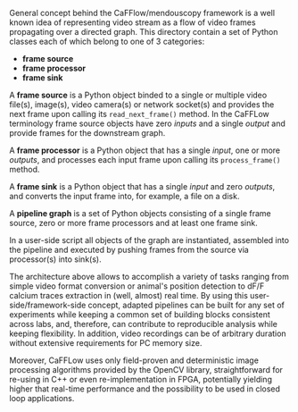 General concept behind the CaFFlow/mendouscopy framework is a well known idea of
representing video stream as a flow of video frames propagating over a directed graph.
This directory contain a set of Python classes each of which belong to one of 3 categories:

- __frame source__
- __frame processor__
- __frame sink__

A __frame source__ is a Python object binded to a single or multiple video file(s),
image(s), video camera(s) or network socket(s) and provides the next frame upon calling
its `read_next_frame()` method.
In the CaFFLow terminology frame source objects have zero *inputs* and a single *output*
and provide frames for the downstream graph.

A __frame processor__ is a Python object that has a single *input*, one or more *outputs*, and
processes each input frame upon calling its `process_frame()` method.

A __frame sink__ is a Python object that has a single *input* and zero *outputs*, and converts
the input frame into, for example, a file on a disk.

A __pipeline graph__ is a set of Python objects consisting of a single frame source,
zero or more frame processors and at least one frame sink.

In a user-side script all objects of the graph are instantiated, assembled into the pipeline
and executed by pushing frames from the source via processor(s) into sink(s).

The architecture above allows to accomplish a variety of tasks ranging from simple
video format conversion or animal's position detection to dF/F calcium traces extraction
in (well, almost) real time.
By using this user-side/framework-side concept, adapted pipelines can be
built for any set of experiments while keeping a common set of building blocks
consistent across labs, and, therefore, can contribute to reproducible
analysis while keeping flexibility.
In addition, video recordings can be of arbitrary duration without extensive
requirements for PC memory size.

Moreover, CaFFLow uses only field-proven and deterministic image processing
algorithms provided by the OpenCV library, straightforward for re-using in C++
or even re-implementation in FPGA, potentially yielding higher that real-time
performance and the possibility to be used in closed loop applications.
